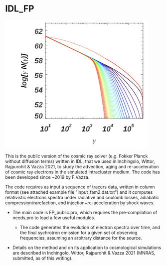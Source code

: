 # IDL_FP


<img src="FP.png" alt="alt text" width="whatever" height="whatever">

This is the public version of the cosmic ray solver (e.g. Fokker Planck without diffusion terms) written in IDL, that we used in Inchingolo, Wittor, Rajpurohit & Vazza 2021, to study the advection, aging and re-acceleration of cosmic ray electrons in the simulated intracluster medium. The code has been developed since ~2019 by F.Vazza. 

The code requires as input a sequence of tracers data, written in column format (see attached example file "input_fam2.dat.txt") and it computes relativistic electrons spectra under radiative and coulomb losses, adiabatic compression/rarefaction, and injection+re-acceleration by shock waves. 

* The main code is FP_public.pro, which requires the pre-compilation of needs.pro to load a  few useful modules. 

     - The code generates the evolution of electron spectra over time, and the final sychrotron emission for a given set of observing frequencies, assuming an arbitrary distance for the source. 

* Details on the method and on its application to cosmological simulations are described in Inchingolo, Wittor, Rajpurohit & Vazza 2021 (MNRAS, submitted, as of this writing). 

